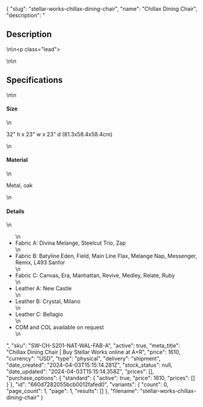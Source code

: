 {
  "slug": "stellar-works-chillax-dining-chair",
  "name": "Chillax Dining Chair",
  "description": "<h2>Description</h2>\n<!-- split -->\n<p class=\"lead\"> </p>\n<!-- split -->\n<h2>Specifications</h2>\n<!-- split -->\n<h4>Size</h4>\n<p>32\" h x 23\" w x 23\" d (81.3x58.4x58.4cm)</p>\n<h4>Material</h4>\n<p>Metal, oak</p>\n<h4>Details</h4>\n<ul>\n<li>Fabric A: Divina Melange, Steelcut Trio, Zap</li>\n<li>Fabric B: Batyline Eden, Field, Main Line Flax, Melange Nap, Messenger, Remix, L493 Sanfor </li>\n<li>Fabric C: Canvas, Era, Manhattan, Revive, Medley, Relate, Ruby</li>\n<li>Leather A: New Castle</li>\n<li>Leather B: Crystal, Milano</li>\n<li>Leather C: Bellagio</li>\n<li>COM and COL available on request</li>\n</ul>",
  "sku": "SW-CH-S201-NAT-WAL-FAB-A",
  "active": true,
  "meta_title": "Chillax Dining Chair | Buy Stellar Works online at A+R",
  "price": 1610,
  "currency": "USD",
  "type": "physical",
  "delivery": "shipment",
  "date_created": "2024-04-03T15:15:14.281Z",
  "stock_status": null,
  "date_updated": "2024-04-03T15:15:14.358Z",
  "prices": [],
  "purchase_options": {
    "standard": {
      "active": true,
      "price": 1610,
      "prices": []
    }
  },
  "id": "660d7282055bcb0012fafed0",
  "variants": {
    "count": 0,
    "page_count": 1,
    "page": 1,
    "results": []
  },
  "filename": "stellar-works-chillax-dining-chair"
}